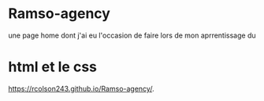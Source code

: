 # Ramso-agency
une page home dont j'ai eu l'occasion de faire lors de mon aprrentissage du 
# html et le css 
https://rcolson243.github.io/Ramso-agency/.
